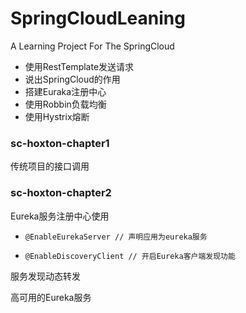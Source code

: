 # SpringCloudLeaning
A Learning Project For The SpringCloud
 - 使用RestTemplate发送请求
 - 说出SpringCloud的作用
 - 搭建Euraka注册中心
 - 使用Robbin负载均衡
 - 使用Hystrix熔断

### sc-hoxton-chapter1

传统项目的接口调用

### sc-hoxton-chapter2

Eureka服务注册中心使用

- ```
  @EnableEurekaServer // 声明应用为eureka服务
  ```

- ```
  @EnableDiscoveryClient // 开启Eureka客户端发现功能
  ```

服务发现动态转发

高可用的Eureka服务